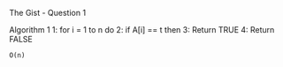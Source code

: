 The Gist - Question 1

Algorithm 1
  1: for i = 1 to n do
  2:   if A[i] == t then
  3:       Return TRUE
  4: Return FALSE
  
```
O(n)
```
